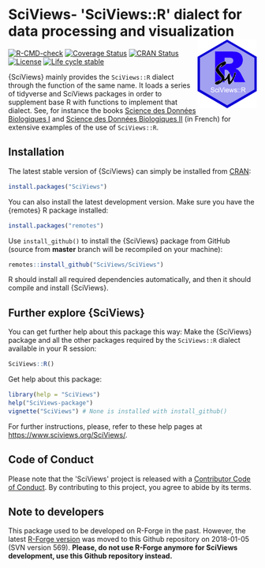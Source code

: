 # SciViews- 'SciViews::R' dialect for data processing and visualization <a href='https://www.sciviews.org/SciViews'><img src="man/figures/logo.png" align="right" height="139"/></a>

<!-- badges: start -->

[![R-CMD-check](https://github.com/SciViews/SciViews/actions/workflows/R-CMD-check.yaml/badge.svg)](https://github.com/SciViews/SciViews/actions/workflows/R-CMD-check.yaml) [![Coverage Status](https://img.shields.io/codecov/c/github/SciViews/SciViews/master.svg)](https://codecov.io/github/SciViews/SciViews?branch=master) [![CRAN Status](https://www.r-pkg.org/badges/version/SciViews)](https://cran.r-project.org/package=SciViews) [![License](https://img.shields.io/badge/license-GPL-blue.svg)](https://www.gnu.org/licenses/gpl-2.0.html) [![Life cycle stable](https://img.shields.io/badge/lifecycle-stable-brightgreen.svg)](https://www.tidyverse.org/lifecycle/#stable)

<!-- badges: end -->

{SciViews} mainly provides the `SciViews::R` dialect through the function of the same name. It loads a series of tidyverse and SciViews packages in order to supplement base R with functions to implement that dialect. See, for instance the books [Science des Données Biologiques I](http://biodatascience-course.sciviews.org/sdd-umons/) and [Science des Données Biologiques II](http://biodatascience-course.sciviews.org/sdd-umons2/) (in French) for extensive examples of the use of `SciViews::R`.

## Installation

The latest stable version of {SciViews} can simply be installed from [CRAN](http://cran.r-project.org):

``` r
install.packages("SciViews")
```

You can also install the latest development version. Make sure you have the {remotes} R package installed:

``` r
install.packages("remotes")
```

Use `install_github()` to install the {SciViews} package from GitHub (source from **master** branch will be recompiled on your machine):

``` r
remotes::install_github("SciViews/SciViews")
```

R should install all required dependencies automatically, and then it should compile and install {SciViews}.

## Further explore {SciViews}

You can get further help about this package this way: Make the {SciViews} package and all the other packages required by the `SciViews::R` dialect available in your R session:

``` r
SciViews::R()
```

Get help about this package:

``` r
library(help = "SciViews")
help("SciViews-package")
vignette("SciViews") # None is installed with install_github()
```

For further instructions, please, refer to these help pages at <https://www.sciviews.org/SciViews/>.

## Code of Conduct

Please note that the 'SciViews' project is released with a [Contributor Code of Conduct](https://contributor-covenant.org/version/2/0/CODE_OF_CONDUCT.html). By contributing to this project, you agree to abide by its terms.

## Note to developers

This package used to be developed on R-Forge in the past. However, the latest [R-Forge version](https://r-forge.r-project.org/projects/sciviews/) was moved to this Github repository on 2018-01-05 (SVN version 569). **Please, do not use R-Forge anymore for SciViews development, use this Github repository instead.**
